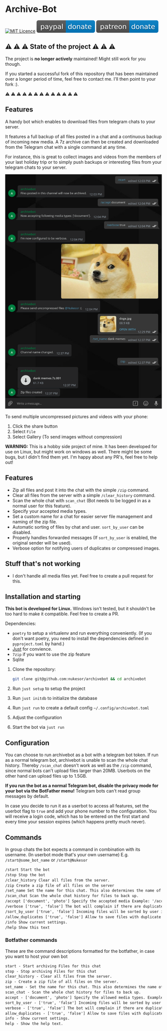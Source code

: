 # Archive-Bot

[![MIT Licence](https://img.shields.io/badge/license-MIT-success.svg)](https://github.com/Nukesor/archivebot/blob/master/LICENSE.md)
[![Paypal](https://github.com/Nukesor/images/blob/master/paypal-donate-blue.svg)](https://www.paypal.me/arnebeer/)
[![Patreon](https://github.com/Nukesor/images/blob/master/patreon-donate-blue.svg)](https://www.patreon.com/nukesor)

## :warning: :warning: :warning:  State of the project :warning: :warning: :warning:

The project is **no longer actively** maintained! Might still work for you though.

If you started a successful fork of this repository that has been maintained over a longer period of time, feel free to contact me. I'll then point to your fork :).

:warning: :warning: :warning: :warning: :warning: :warning: :warning: :warning: :warning: :warning: :warning: :warning: :warning:

## Features

A handy bot which enables to download files from telegram chats to your server.

It features a full backup of all files posted in a chat and a continuous backup of incoming new media.
A 7z archive can then be created and downloaded from the Telegram chat with a single command at any time.

For instance, this is great to collect images and videos from the members of your last holiday trip or to simply push backups or interesting files from your telegram chats to your server.

<p align="center">
    <img src="https://raw.githubusercontent.com/Nukesor/images/master/archivebot_example.png">
</p>

To send multiple uncompressed pictures and videos with your phone:

1. Click the share button
1. Select `File`
1. Select Gallery (To send images without compression)

**WARNING:**
This is a hobby side project of mine. It has been developed for use on Linux, but might work on windows as well.
There might be some bugs, but I didn't find them yet. I'm happy about any PR's, feel free to help out!

## Features

- Zip all files and post it into the chat with the simple `/zip` command.
- Clear all files from the server with a simple `/clear_history` command.
- Scan the whole chat with `scan_chat` (Bot needs to be logged in as a normal user for this feature).
- Specify your accepted media types.
- Set a custom name for a chat for easier server file management and naming of the zip file.
- Automatic sorting of files by chat and user. `sort_by_user` can be disabled.
- Properly handles forwarded messages (If `sort_by_user` is enabled, the original sender will be used).
- Verbose option for notifying users of duplicates or compressed images.

## Stuff that's not working

- I don't handle all media files yet. Feel free to create a pull request for this.

## Installation and starting

**This bot is developed for Linux.** Windows isn't tested, but it shouldn't be too hard to make it compatible. Feel free to create a PR.

Dependencies:

- `poetry` to setup a virtualenv and run everything conveniently.
    (If you don't want poetry, you need to install the dependencies defined in `pyproject.toml` by hand.)
- [Just](https://github.com/casey/just) for convience.
- `7zip` if you want to use the zip feature
- Sqlite

1. Clone the repository:
    ```sh
    git clone git@github.com:nukesor/archivebot && cd archivebot
    ```

1. Run `just setup` to setup the project
1. Run `just initdb` to initialize the database
1. Run `just run` to create a default config `~/.config/archivebot.toml`
1. Adjust the configuration
1. Start the bot via `just run`

## Configuration

You can choose to run archivebot as a bot with a telegram bot token.
If run as a normal telegram bot, archivebot is unable to scan the whole chat history.
Thereby `/scan_chat` doesn't work as well as the `/zip` command, since normal bots can't upload files larger than 20MB.
Userbots on the other hand can upload files up to 1.5GB.

**If you run the bot as a normal Telegram bot, disable the privacy mode for your bot via the BotFather menu!** Telegram bots can't read group messages by default.

In case you decide to run it as a userbot to access all features, set the userbot flag to `true` and add your phone number to the configuration.
You will receive a login code, which has to be entered on the first start and every time your session expires (which happens pretty much never).

## Commands

In group chats the bot expects a command in combination with its username. (In userbot mode that's your own username)
E.g. `/start@some_bot_name` or `/start@Nukesor`

```txt
/start Start the bot
/stop Stop the bot
/clear_history Clear all files from the server.
/zip Create a zip file of all files on the server
/set_name Set the name for this chat. This also determines the name of the target folder on the server.
/scan_chat Scan the whole chat history for files to back up.
/accept ['document', 'photo'] Specify the accepted media Example: '/accept document photo'
/verbose ['true', 'false'] The bot will complain if there are duplicate files or uncompressed images are sent, whilst not being accepted.
/sort_by_user ['true', 'false'] Incoming files will be sorted by user in the server directory for this chat.
/allow_duplicates ['true', 'false'] Allow to save files with duplicate names.
/info Show current settings.
/help Show this text
```

### Botfather commands

These are the command descriptions formatted for the botfather, in case you want to host your own bot

```txt
start - Start archiving Files for this chat
stop - Stop archiving Files for this chat
clear_history - Clear all files from the server.
zip - Create a zip file of all files on the server.
set_name - Set the name for this chat. This also determines the name of the target folder on the server.
scan_chat - Scan the whole chat history for files to back up.
accept - ['document', 'photo'] Specify the allowed media types. Example: `/accept document photo`
sort_by_user - ['true', 'false'] Incoming files will be sorted by user in the server directory for this chat.
verbose - ['true', 'false'] The bot will complain if there are duplicate files or uncompressed images are sent, whilst not being accepted.
allow_duplicates - ['true', 'false'] Allow to save files with duplicate names.
info - Show current settings.
help - Show the help text.
```
